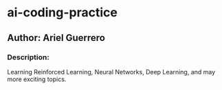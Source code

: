 # ai-coding-practice
## Author: Ariel Guerrero

### Description: 
Learning Reinforced Learning, Neural Networks, Deep Learning, and may more exciting topics.
